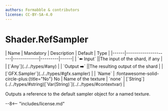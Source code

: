 ```yaml
---
authors: Formabble & contributors
license: CC-BY-SA-4.0
---
```



# Shader.RefSampler

<div class="sh-parameters" markdown="1">
| Name | Mandatory | Description | Default | Type |
|------|---------------------|-------------|---------|------|
| `⬅️ Input` ||The input of the shard, if any | | [`Any`](../../types/#any) |
| `Output ➡️` ||The resulting output of the shard | | [`GFX.Sampler`](../../types/#gfx.sampler) |
| `Name` | :fontawesome-solid-circle-plus:{title="No"} No  | Name of the texture | `none` | [`String`](../../types/#string)[`Var(String)`](../../types/#contextvar) |

</div>

Outputs a reference to the default sampler object for a named texture.

--8<-- "includes/license.md"

